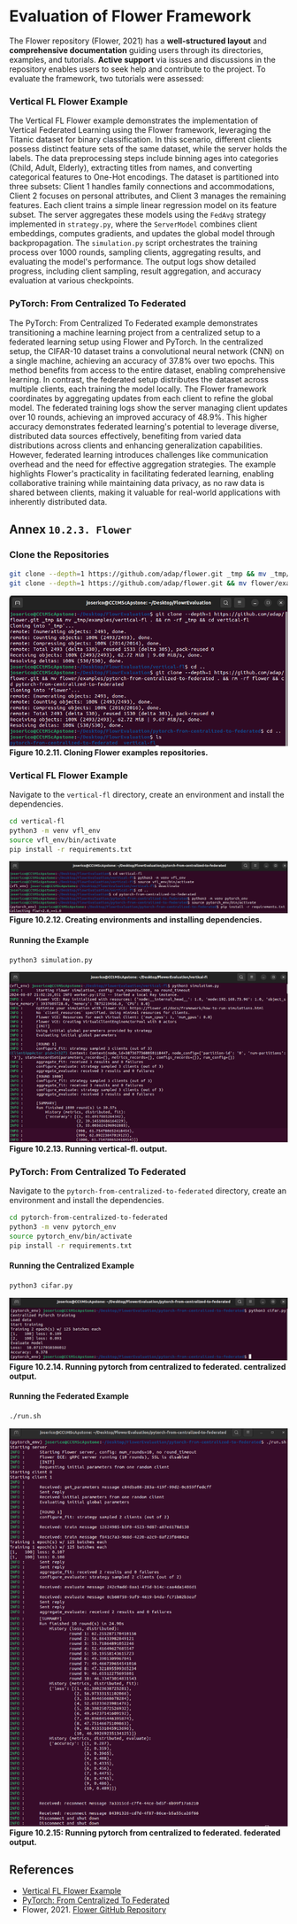 # Evaluation of Flower Framework

The Flower repository (Flower, 2021) has a **well-structured layout** and **comprehensive documentation** guiding users through its directories, examples, and tutorials. **Active support** via issues and discussions in the repository enables users to seek help and contribute to the project. To evaluate the framework, two tutorials were assessed:

### Vertical FL Flower Example
The Vertical FL Flower example demonstrates the implementation of Vertical Federated Learning using the Flower framework, leveraging the Titanic dataset for binary classification. In this scenario, different clients possess distinct feature sets of the same dataset, while the server holds the labels. The data preprocessing steps include binning ages into categories (Child, Adult, Elderly), extracting titles from names, and converting categorical features to One-Hot encodings. The dataset is partitioned into three subsets: Client 1 handles family connections and accommodations, Client 2 focuses on personal attributes, and Client 3 manages the remaining features. Each client trains a simple linear regression model on its feature subset. The server aggregates these models using the `FedAvg` strategy implemented in `strategy.py`, where the `ServerModel` combines client embeddings, computes gradients, and updates the global model through backpropagation. The `simulation.py` script orchestrates the training process over 1000 rounds, sampling clients, aggregating results, and evaluating the model's performance. The output logs show detailed progress, including client sampling, result aggregation, and accuracy evaluation at various checkpoints.

### PyTorch: From Centralized To Federated
The PyTorch: From Centralized To Federated example demonstrates transitioning a machine learning project from a centralized setup to a federated learning setup using Flower and PyTorch. In the centralized setup, the CIFAR-10 dataset trains a convolutional neural network (CNN) on a single machine, achieving an accuracy of 37.8% over two epochs. This method benefits from access to the entire dataset, enabling comprehensive learning. In contrast, the federated setup distributes the dataset across multiple clients, each training the model locally. The Flower framework coordinates by aggregating updates from each client to refine the global model. The federated training logs show the server managing client updates over 10 rounds, achieving an improved accuracy of 48.9%. This higher accuracy demonstrates federated learning's potential to leverage diverse, distributed data sources effectively, benefiting from varied data distributions across clients and enhancing generalization capabilities. However, federated learning introduces challenges like communication overhead and the need for effective aggregation strategies. The example highlights Flower's practicality in facilitating federated learning, enabling collaborative training while maintaining data privacy, as no raw data is shared between clients, making it valuable for real-world applications with inherently distributed data.

## Annex `10.2.3. Flower`

### Clone the Repositories

```bash
git clone --depth=1 https://github.com/adap/flower.git _tmp && mv _tmp/examples/vertical-fl . && rm -rf _tmp && cd vertical-fl
git clone --depth=1 https://github.com/adap/flower.git && mv flower/examples/pytorch-from-centralized-to-federated . && rm -rf flower && cd pytorch-from-centralized-to-federated
```
![Figure 10.2.11: Cloning Flower examples repositories](../../FiguresAndTables/Figure%2010.2.11.%20Cloning%20Flower%20examples%20repositories.png)  
**Figure 10.2.11. Cloning Flower examples repositories.**

### Vertical FL Flower Example
Navigate to the `vertical-fl` directory, create an environment and install the dependencies.
```bash
cd vertical-fl
python3 -m venv vfl_env
source vfl_env/bin/activate
pip install -r requirements.txt
```
![Figure 10.2.12: Creating environments and installing dependencies](../../FiguresAndTables/Figure%2010.2.12.%20Creating%20environments%20and%20installing%20dependencies.png)  
**Figure 10.2.12. Creating environments and installing dependencies.**

#### Running the Example
```bash
python3 simulation.py
```
![Figure 10.2.13: Running vertical-fl: output](../../FiguresAndTables/Figure%2010.2.13.%20Running%20vertical-fl%20output.png)  
**Figure 10.2.13. Running vertical-fl. output.**


### PyTorch: From Centralized To Federated
Navigate to the `pytorch-from-centralized-to-federated` directory, create an environment and install the dependencies.

```bash
cd pytorch-from-centralized-to-federated
python3 -m venv pytorch_env
source pytorch_env/bin/activate
pip install -r requirements.txt
```

#### Running the Centralized Example


```bash
python3 cifar.py
```
![Figure 10.2.14: Running pytorch from centralized to federated: centralized output](../../FiguresAndTables/Figure%2010.2.14.%20Running%20pytorch%20from%20centralized%20to%20federated%20centralized%20output.png)  
 **Figure 10.2.14. Running pytorch from centralized to federated. centralized output.**
#### Running the Federated Example


```bash
./run.sh
```
![Figure 10.2.15: Running pytorch from centralized to federated: federated output](../../FiguresAndTables/Figure%2010.2.15.%20Running%20pytorch%20from%20centralized%20to%20federated%20federated%20output.png)  
 **Figure 10.2.15: Running pytorch from centralized to federated. federated output.**


## References

- [Vertical FL Flower Example](https://github.com/adap/flower/tree/main/examples/vertical-fl)
- [PyTorch: From Centralized To Federated](https://github.com/adap/flower/tree/main/examples/pytorch-from-centralized-to-federated)
- Flower, 2021. [Flower GitHub Repository](https://github.com/adap/flower)


